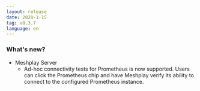 ```yaml
---
layout: release
date: 2020-1-15
tag: v0.3.7
language: en
---
```


### What's new?

- Meshplay Server
  - Ad-hoc connectivity tests for Prometheus is now supported. Users can click the Prometheus chip and have Meshplay verify its ability to connect to the configured Prometheus instance.

